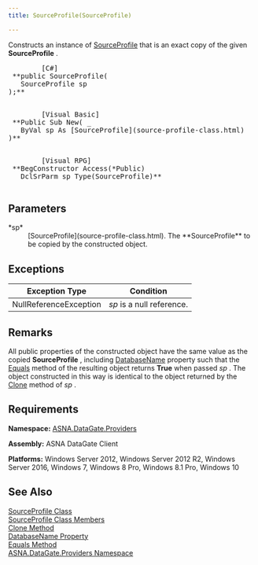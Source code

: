 ```yaml
---
title: SourceProfile(SourceProfile)

---
```


Constructs an instance of [SourceProfile](source-profile-class.html) that is an exact copy of the given **SourceProfile** .
<pre class="prettyprint">
        <span class="lang">[C#]</span>
 **public SourceProfile(<br />   SourceProfile sp<br />);** 
      </pre>
<pre class="prettyprint">
        <span class="lang">[Visual Basic] </span>
 **Public Sub New( _<br />   ByVal sp As [SourceProfile](source-profile-class.html)<br />)** 
      </pre>
<pre class="prettyprint">
        <span class="lang">[Visual RPG]</span>
 **BegConstructor Access(*Public)<br />   DclSrParm sp Type(SourceProfile)** 
      </pre>

## Parameters

<dl>
        <dt>
 *sp* 
        </dt>
        <dd>
[SourceProfile](source-profile-class.html). The **SourceProfile** 
						to be copied by the constructed object.
					</dd>
</dl>

## Exceptions



| Exception Type | Condition |
| ---- | ---- |
| NullReferenceException | *sp* is a null reference. |



## Remarks

All public properties of the constructed object have the same value as the copied **SourceProfile** , including [ DatabaseName](source-profile-class-database-name-property.html) property such that the [ Equals](source-profile-class-equals-method.html) method of the resulting object returns **True** when passed *sp* . The object constructed in this way is identical to the object returned by the [Clone](source-profile-class-clone-method.html) method of *sp* .
## Requirements

**Namespace:** [ ASNA.DataGate.Providers](datagate-providers-namespace.html) 

**Assembly:** ASNA DataGate Client

**Platforms:** Windows Server 2012, Windows Server 2012 R2, Windows Server 2016, Windows 7, Windows 8 Pro, Windows 8.1 Pro, Windows 10
## See Also

[SourceProfile Class](source-profile-class.html) <br />
[SourceProfile Class Members](source-profile-members.html)<br />
[Clone Method](source-profile-class-clone-method.html)<br />
[DatabaseName Property](source-profile-class-database-name-property.html)<br />
[Equals Method](source-profile-class-equals-method.html)<br />
[ASNA.DataGate.Providers Namespace](datagate-providers-namespace.html)

